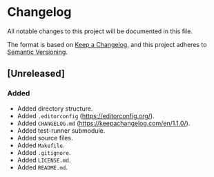 # Changelog

All notable changes to this project will be documented in this file.

The format is based on [Keep a Changelog](https://keepachangelog.com/en/1.1.0/),
and this project adheres to [Semantic Versioning](https://semver.org/spec/v2.0.0.html).

## [Unreleased]

### Added

  - Added directory structure.
  - Added `.editorconfig` (https://editorconfig.org/).
  - Added `CHANGELOG.md` (https://keepachangelog.com/en/1.1.0/).
  - Added test-runner submodule.
  - Added source files.
  - Added `Makefile`.
  - Added `.gitignore`.
  - Added `LICENSE.md`.
  - Added `README.md`.
